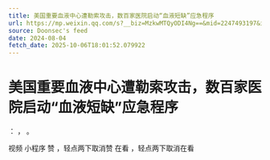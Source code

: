 ```yaml
---
title: 美国重要血液中心遭勒索攻击，数百家医院启动“血液短缺”应急程序
url: https://mp.weixin.qq.com/s?__biz=MzkwMTQyODI4Ng==&mid=2247493197&idx=3&sn=1d1d9de1411cd9ed17077b7b1fe2fc73
source: Doonsec's feed
date: 2024-08-04
fetch_date: 2025-10-06T18:01:52.079922
---
```


# 美国重要血液中心遭勒索攻击，数百家医院启动“血液短缺”应急程序

：
，
。

视频
小程序
赞
，轻点两下取消赞
在看
，轻点两下取消在看